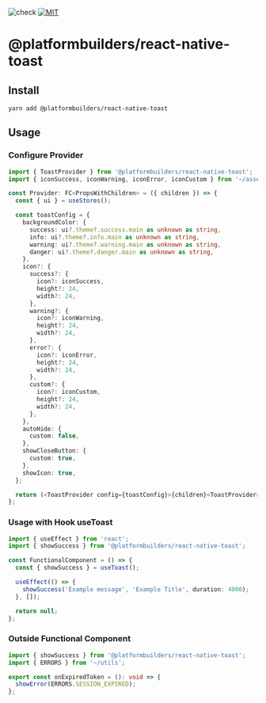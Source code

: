 ![check](https://github.com/platformbuilders/react-native-toast/actions/workflows/check.yml/badge.svg)
[![MIT][license-badge]][license]

[license-badge]: https://img.shields.io/dub/l/vibe-d.svg
[license]: https://raw.githubusercontent.com/platformbuilders/react-native-toast/master/LICENSE.md

# @platformbuilders/react-native-toast

## Install

```
yarn add @platformbuilders/react-native-toast
```

## Usage

### Configure Provider

```typescript
import { ToastProvider } from '@platformbuilders/react-native-toast';
import { iconSuccess, iconWarning, iconError, iconCustom } from '~/assets/images';

const Provider: FC<PropsWithChildren> = ({ children }) => {
  const { ui } = useStores();

  const toastConfig = {
    backgroundColor: {
      success: ui?.theme?.success.main as unknown as string,
      info: ui?.theme?.info.main as unknown as string,
      warning: ui?.theme?.warning.main as unknown as string,
      danger: ui?.theme?.danger.main as unknown as string,
    },
    icon?: {
      success?: {
        icon?: iconSuccess,
        height?: 24,
        width?: 24,
      },
      warning?: {
        icon?: iconWarning,
        height?: 24,
        width?: 24,
      },
      error?: {
        icon?: iconError,
        height?: 24,
        width?: 24,
      },
      custom?: {
        icon?: iconCustom,
        height?: 24,
        width?: 24,
      },
    },
    autoHide: {
      custom: false,
    },
    showCloseButton: {
      custom: true,
    },
    showIcon: true,
  };

  return (<ToastProvider config={toastConfig}>{children}<ToastProvider>);
};
```

### Usage with Hook useToast

```typescript
import { useEffect } from 'react';
import { showSuccess } from '@platformbuilders/react-native-toast';

const FunctionalComponent = () => {
  const { showSuccess } = useToast();

  useEffect(() => {
    showSuccess('Example message', 'Example Title', duration: 4000);
  }, []);

  return null;
};
```

### Outside Functional Component

```typescript
import { showSuccess } from '@platformbuilders/react-native-toast';
import { ERRORS } from '~/utils';

export const onExpiredToken = (): void => {
  showError(ERRORS.SESSION_EXPIRED);
};
```
